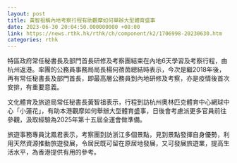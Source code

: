 ```yaml
---
layout: post
title: 黃智祖稱內地考察行程有助觀摩如何舉辦大型體育盛事
date: 2023-06-30 20:04:50.000000000 +08:00
link: https://news.rthk.hk/rthk/ch/component/k2/1706998-20230630.htm
categories: rthk
---
```


特區政府常任秘書長及部門首長研修及考察團結束在內地6天學習及考察行程，由杭州返港。率團的公務員事務局局長楊何蓓茵總結時表示，今次是繼2018年後，再有常任秘書長及部門首長，即最高層公務員到內地研修及考察，亦是疫情後首次安排，有重要意義。

文化體育及旅遊局常任秘書長黃智祖表示，行程到訪杭州奧林匹克體育中心網球中心「小蓮花」，有助本港觀摩如何舉辦大型體育盛事，日後會考慮派更多官員前往參觀，汲取經驗為2025年第十五屆全運會做準備。

旅遊事務專員沈鳳君表示，考察團到訪浙江多個景點，見到景點發揮自身優勢，利用天然資源推動旅遊發展，令居民既可留在原居地發展，又可發展旅遊業，提高生活水平，為香港提供有用的參考。
